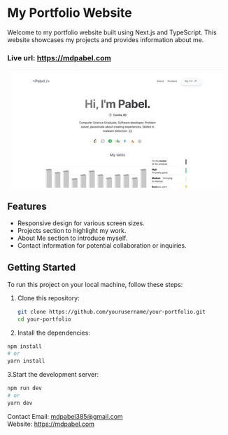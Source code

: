 # My Portfolio Website

Welcome to my portfolio website built using Next.js and TypeScript. This website showcases my projects and provides information about me.

### Live url: https://mdpabel.com

<div style="display: flex; justify-content: center; align-items: center;">
  <img src="screenshot.jpg" alt="Portfolio Website Screenshot">
</div>

## Features

- Responsive design for various screen sizes.
- Projects section to highlight my work.
- About Me section to introduce myself.
- Contact information for potential collaboration or inquiries.

## Getting Started

To run this project on your local machine, follow these steps:

1. Clone this repository:

   ```bash
   git clone https://github.com/yourusername/your-portfolio.git
   cd your-portfolio
   ```

2. Install the dependencies:

```bash
npm install
# or
yarn install
```

3.Start the development server:

```bash
npm run dev
# or
yarn dev
```

Contact
Email: mdpabel385@gmail.com
<br />
Website: https://mdpabel.com
